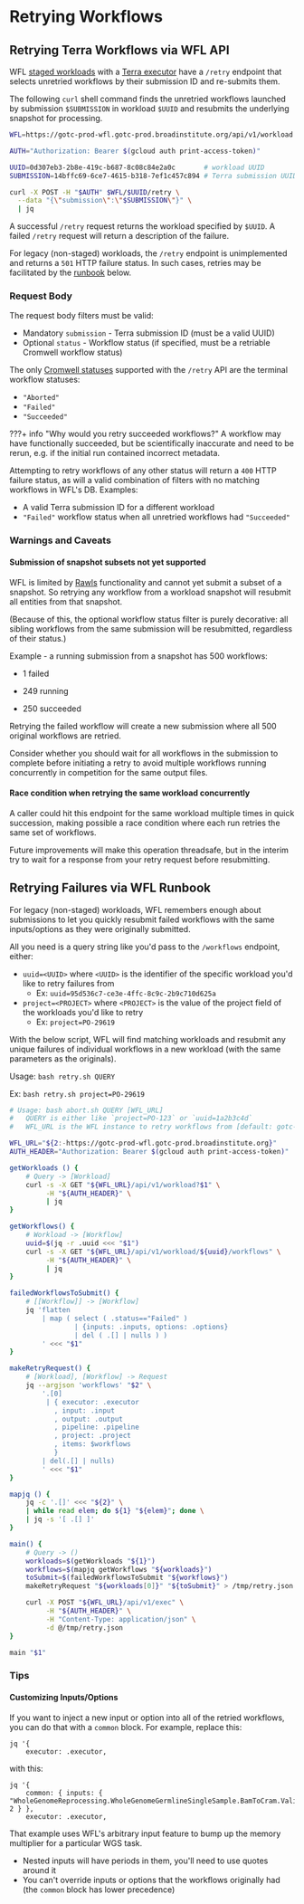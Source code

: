 # Retrying Workflows

## Retrying Terra Workflows via WFL API

WFL [staged workloads](./staged-workload.md) with a
[Terra executor](./executor.md#terra-executor)
have a `/retry` endpoint that selects unretried workflows
by their submission ID and re-submits them.

The following `curl` shell command finds the unretried workflows
launched by submission `$SUBMISSION` in workload `$UUID`
and resubmits the underlying snapshot for processing.

```bash
WFL=https://gotc-prod-wfl.gotc-prod.broadinstitute.org/api/v1/workload

AUTH="Authorization: Bearer $(gcloud auth print-access-token)"

UUID=0d307eb3-2b8e-419c-b687-8c08c84e2a0c       # workload UUID
SUBMISSION=14bffc69-6ce7-4615-b318-7ef1c457c894 # Terra submission UUID

curl -X POST -H "$AUTH" $WFL/$UUID/retry \
  --data "{\"submission\":\"$SUBMISSION\"}" \
  | jq
```

A successful `/retry` request returns the workload specified by `$UUID`.
A failed `/retry` request will return a description of the failure.

For legacy (non-staged) workloads, the `/retry` endpoint is unimplemented
and returns a `501` HTTP failure status.
In such cases, retries may be facilitated by the
[runbook](#retrying-failures-via-wfl-runbook) below.

### Request Body

The request body filters must be valid:

- Mandatory `submission` - Terra submission ID (must be a valid UUID)
- Optional `status` - Workflow status
  (if specified, must be a retriable Cromwell workflow status)

The only
[Cromwell statuses](https://github.com/broadinstitute/wfl/blob/6bcfde01542bfef1601eaaf4bb2657cf1520218f/api/src/wfl/service/cromwell.clj#L12-L14)
supported with the `/retry` API
are the terminal workflow statuses:

- `"Aborted"`
- `"Failed"`
- `"Succeeded"`

???+ info "Why would you retry succeeded workflows?"
    A workflow may have functionally succeeded, but be scientifically inaccurate
    and need to be rerun, e.g. if the initial run contained incorrect metadata.

Attempting to retry workflows of any other status
will return a `400` HTTP failure status,
as will a valid combination of filters with no matching workflows in WFL's DB.
Examples:

- A valid Terra submission ID for a different workload
- `"Failed"` workflow status when all unretried workflows had `"Succeeded"`

### Warnings and Caveats

#### Submission of snapshot subsets not yet supported

WFL is limited by [Rawls](https://github.com/broadinstitute/rawls) functionality
and cannot yet submit a subset of a snapshot.
So retrying any workflow from a workload snapshot
will resubmit all entities from that snapshot.

(Because of this, the optional workflow status filter is purely decorative:
all sibling workflows from the same submission will be resubmitted,
regardless of their status.)

Example - a running submission from a snapshot has 500 workflows:

- 1 failed

- 249 running

- 250 succeeded

Retrying the failed workflow will create a new submission
where all 500 original workflows are retried.

Consider whether you should wait for all workflows in the submission to complete
before initiating a retry to avoid multiple workflows running concurrently
in competition for the same output files.

#### Race condition when retrying the same workload concurrently

A caller could hit this endpoint for the same workload
multiple times in quick succession, making possible a race condition
where each run retries the same set of workflows.

Future improvements will make this operation threadsafe, but in the interim
try to wait for a response from your retry request before resubmitting.

## Retrying Failures via WFL Runbook

For legacy (non-staged) workloads,
WFL remembers enough about submissions to let you quickly resubmit failed
workflows with the same inputs/options as they were originally submitted.

All you need is a query string like you'd pass to the `/workflows` endpoint,
either:

- `uuid=<UUID>` where `<UUID>` is the identifier of the specific workload you'd
like to retry failures from
    - Ex: `uuid=95d536c7-ce3e-4ffc-8c9c-2b9c710d625a`
- `project=<PROJECT>` where `<PROJECT>` is the value of the project field of the
workloads you'd like to retry
    - Ex: `project=PO-29619`

With the below script, WFL will find matching workloads and resubmit any unique
failures of individual workflows in a new workload (with the same parameters as
the originals).

Usage: `bash retry.sh QUERY`

Ex: `bash retry.sh project=PO-29619`

```bash
# Usage: bash abort.sh QUERY [WFL_URL]
#   QUERY is either like `project=PO-123` or `uuid=1a2b3c4d`
#   WFL_URL is the WFL instance to retry workflows from [default: gotc-prod]

WFL_URL="${2:-https://gotc-prod-wfl.gotc-prod.broadinstitute.org}"
AUTH_HEADER="Authorization: Bearer $(gcloud auth print-access-token)"

getWorkloads () {
    # Query -> [Workload]
    curl -s -X GET "${WFL_URL}/api/v1/workload?$1" \
         -H "${AUTH_HEADER}" \
         | jq
}

getWorkflows() {
    # Workload -> [Workflow]
    uuid=$(jq -r .uuid <<< "$1")
    curl -s -X GET "${WFL_URL}/api/v1/workload/${uuid}/workflows" \
         -H "${AUTH_HEADER}" \
         | jq
}

failedWorkflowsToSubmit() {
    # [[Workflow]] -> [Workflow]
    jq 'flatten
        | map ( select ( .status=="Failed" )
                | {inputs: .inputs, options: .options}
                | del ( .[] | nulls ) )
        ' <<< "$1"
}

makeRetryRequest() {
    # [Workload], [Workflow] -> Request
    jq --argjson 'workflows' "$2" \
        '.[0]
         | { executor: .executor
           , input: .input
           , output: .output
           , pipeline: .pipeline
           , project: .project
           , items: $workflows
           }
        | del(.[] | nulls)
        ' <<< "$1"
}

mapjq () {
    jq -c '.[]' <<< "${2}" \
    | while read elem; do ${1} "${elem}"; done \
    | jq -s '[ .[] ]'
}

main() {
    # Query -> ()
    workloads=$(getWorkloads "${1}")
    workflows=$(mapjq getWorkflows "${workloads}")
    toSubmit=$(failedWorkflowsToSubmit "${workflows}")
    makeRetryRequest "${workloads[0]}" "${toSubmit}" > /tmp/retry.json

    curl -X POST "${WFL_URL}/api/v1/exec" \
         -H "${AUTH_HEADER}" \
         -H "Content-Type: application/json" \
         -d @/tmp/retry.json
}

main "$1"
```

### Tips

#### Customizing Inputs/Options

If you want to inject a new input or option into all of the retried workflows,
you can do that with a `common` block. For example, replace this:

```
jq '{
    executor: .executor,
```

with this:

```
jq '{
    common: { inputs: { "WholeGenomeReprocessing.WholeGenomeGermlineSingleSample.BamToCram.ValidateCram.memory_multiplier": 2 } },
    executor: .executor,
```

That example uses WFL's arbitrary input feature to bump up the memory multiplier
for a particular WGS task.

- Nested inputs will have periods in them, you'll need to use quotes around it
- You can't override inputs or options that the workflows originally had (the
`common` block has lower precedence)

